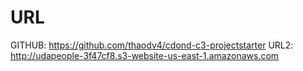 # URL
GITHUB: https://github.com/thaodv4/cdond-c3-projectstarter
URL2: http://udapeople-3f47cf8.s3-website-us-east-1.amazonaws.com